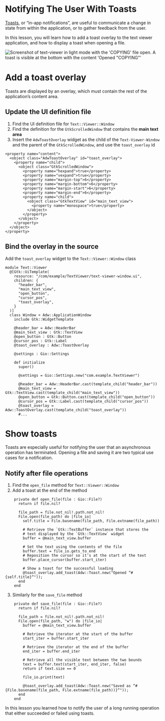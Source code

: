 # Notifying The User With Toasts

[Toasts](https://developer.gnome.org/hig/patterns/feedback/toasts.html), or “in-app notifications”, are useful to communicate a change in state from within the application, or to gather feedback from the user.

In this lesson, you will learn how to add a toast overlay to the text viewer application, and how to display a toast when opening a file.

![Screenshot of text-viewer in light mode with the 'COPYING' file open. A toast is visible at the bottom with the content 'Opened "COPYING"'](/assets/en/adding_toasts.png)

# Add a toast overlay

Toasts are displayed by an overlay, which must contain the rest of the application’s content area.

## Update the UI definition file

1. Find the UI definition file for `Text::Viewer::Window`
1. Find the definition for the `GtkScrolledWindow` that contains the **main text area**
1. Insert the `AdwToastOverlay` widget as the child of the `Text-Viewer-Window` and the parent of the `GtkScrolledWindow`, and use the `toast_overlay` id

```xml{2-3,17-18}
<property name="content">
  <object class="AdwToastOverlay" id="toast_overlay">
    <property name="child">
      <object class="GtkScrolledWindow">
        <property name="hexpand">true</property>
        <property name="vexpand">true</property>
        <property name="margin-top">6</property>
        <property name="margin-bottom">6</property>
        <property name="margin-start">6</property>
        <property name="margin-end">6</property>
        <property name="child">
          <object class="GtkTextView" id="main_text_view">
            <property name="monospace">true</property>
          </object>
        </property>
      </object>
    </property>
  </object>
</property>
```

## Bind the overlay in the source

Add the `toast_overlay` widget to the `Text::Viewer::Window` class

```crystal{9,19,32}
module Text::Viewer
  @[Gtk::UiTemplate(
    resource: "/com/example/TextViewer/text-viewer-window.ui",
    children: {
      "header_bar",
      "main_text_view",
      "open_button",
      "cursor_pos",
      "toast_overlay",
    }
  )]
  class Window < Adw::ApplicationWindow
    include Gtk::WidgetTemplate

    @header_bar = Adw::HeaderBar
    @main_text_view : Gtk::TextView
    @open_button : Gtk::Button
    @cursor_pos : Gtk::Label
    @toast_overlay : Adw::ToastOverlay

    @settings : Gio::Settings

    def initialize
      super()

      @settings = Gio::Settings.new("com.example.TextViewer")

      @header_bar = Adw::HeaderBar.cast(template_child("header_bar"))
      @main_text_view = Gtk::TextView.cast(template_child("main_text_view"))
      @open_button = Gtk::Button.cast(template_child("open_button"))
      @cursor_pos = Gtk::Label.cast(template_child("cursor_pos"))
      @toast_overlay = Adw::ToastOverlay.cast(template_child("toast_overlay"))
      #...
```

# Show toasts

Toasts are especially useful for notifying the user that an asynchronous operation has terminated. Opening a file and saving it are two typical use cases for a notification.

## Notify after file operations

1. Find the `open_file` method for `Text::Viewer::Window`
1. Add a toast at the end of the method

```crystal{17-18}
    private def open_file(file : Gio::File?)
      return if file.nil?

      file_path = file.not_nil!.path.not_nil!
      File.open(file_path) do |file_io|
        self.title = File.basename(file_path, File.extname(file_path))

        # Retrieve the `Gtk::TextBuffer` instance that stores the
        # text displayed by the `Gtk::TextView` widget
        buffer = @main_text_view.buffer

        # Set the text using the contents of the file
        buffer.text = file_io.gets_to_end
        # Reposition the cursor so it's at the start of the text
        buffer.place_cursor(buffer.start_iter)

        # Show a toast for the successful loading
        @toast_overlay.add_toast(Adw::Toast.new("Opened “#{self.title}“"));
      end
    end
```

3. Similarly for the `save_file` method

```crystal{20}
    private def save_file(file : Gio::File?)
      return if file.nil?

      file_path = file.not_nil!.path.not_nil!
      File.open(file_path, "w") do |file_io|
        buffer = @main_text_view.buffer

        # Retrieve the iterator at the start of the buffer
        start_iter = buffer.start_iter

        # Retrieve the iterator at the end of the buffer
        end_iter = buffer.end_iter

        # Retrieve all the visible text between the two bounds
        text = buffer.text(start_iter, end_iter, false)
        return if text.size == 0

        file_io.print(text)

        @toast_overlay.add_toast(Adw::Toast.new("Saved as “#{File.basename(file_path, File.extname(file_path))}“"));
      end
    end
```

In this lesson you learned how to notify the user of a long running operation that either succeeded or failed using toasts.

